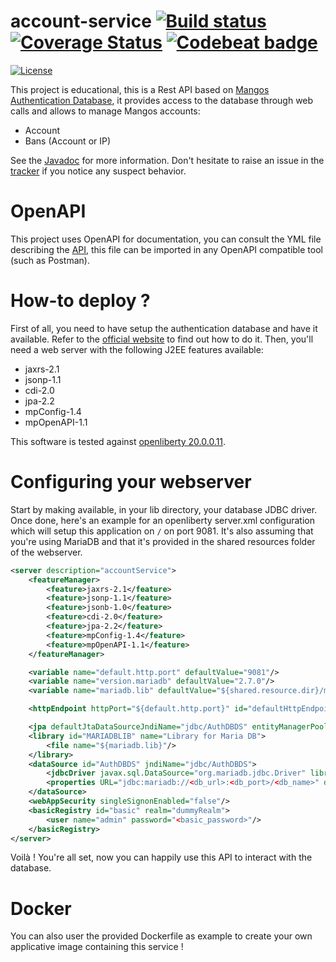 # account-service [![Build status](https://travis-ci.com/Warkdev/account-service.svg?branch=main)][1] [![Coverage Status](https://coveralls.io/repos/github/Warkdev/account-service/badge.svg?branch=main)][4] [![Codebeat badge](https://codebeat.co/badges/5ccfd060-8d57-4a51-9c6b-2688482f857e)][5]

[![License](https://img.shields.io/badge/License-Apache%202.0-blue.svg)](https://opensource.org/licenses/Apache-2.0)

This project is educational, this is a Rest API based on [Mangos Authentication Database](https://github.com/mangoszero/database), it provides access to the database through web calls and allows to manage Mangos accounts:
- Account
- Bans (Account or IP)

See the [Javadoc][2] for more information. Don't hesitate to raise an issue in the [tracker][3] if you notice any suspect behavior.

# OpenAPI

This project uses OpenAPI for documentation, you can consult the YML file describing the [API](src/main/resources/openapi.yml), this file can be imported in any OpenAPI compatible tool (such as Postman).

# How-to deploy ?

First of all, you need to have setup the authentication database and have it available. Refer to the [official website](https://getmangos.eu/) to find out how to do it. Then, you'll need a web server with the following J2EE features available:
- jaxrs-2.1
- jsonp-1.1
- cdi-2.0
- jpa-2.2
- mpConfig-1.4
- mpOpenAPI-1.1

This software is tested against [openliberty 20.0.0.11](https://openliberty.io/).

# Configuring your webserver

Start by making available, in your lib directory, your database JDBC driver. Once done, here's an example for an openliberty server.xml configuration which will setup this application on `/` on port 9081. It's also assuming that you're using MariaDB and that it's provided in the shared resources folder of the webserver.

```xml
<server description="accountService">
    <featureManager>
        <feature>jaxrs-2.1</feature>
        <feature>jsonp-1.1</feature>
        <feature>jsonb-1.0</feature>
        <feature>cdi-2.0</feature>
        <feature>jpa-2.2</feature>
        <feature>mpConfig-1.4</feature>
        <feature>mpOpenAPI-1.1</feature>
    </featureManager>

    <variable name="default.http.port" defaultValue="9081"/>
    <variable name="version.mariadb" defaultValue="2.7.0"/>
    <variable name="mariadb.lib" defaultValue="${shared.resource.dir}/mariadb-java-client-${version.mariadb}.jar"/>

    <httpEndpoint httpPort="${default.http.port}" id="defaultHttpEndpoint" hosts="*" />

    <jpa defaultJtaDataSourceJndiName="jdbc/AuthDBDS" entityManagerPoolCapacity="5"/>
    <library id="MARIADBLIB" name="Library for Maria DB">
        <file name="${mariadb.lib}"/>
    </library>
    <dataSource id="AuthDBDS" jndiName="jdbc/AuthDBDS">
    	<jdbcDriver javax.sql.DataSource="org.mariadb.jdbc.Driver" libraryRef="MARIADBLIB"/>
    	<properties URL="jdbc:mariadb://<db_url>:<db_port>/<db_name>" databaseName="<db_name>" password="<db_password>" portNumber="<db_port>" serverName="<db_host>" user="<db_user>"/>
    </dataSource>
    <webAppSecurity singleSignonEnabled="false"/>
    <basicRegistry id="basic" realm="dummyRealm">
    	<user name="admin" password="<basic_password>"/>
    </basicRegistry>
</server>
```

Voilà ! You're all set, now you can happily use this API to interact with the database.

# Docker

You can also user the provided Dockerfile as example to create your own applicative image containing this service !

[1]: https://travis-ci.com/Warkdev/account-service "Travis CI · Account Service build status"
[2]: https://warkdev.github.io/account-service/apidocs/ "Account Service javadoc"
[3]: https://github.com/Warkdev/account-service/issues/ "Account Service Issues"
[4]: https://coveralls.io/github/Warkdev/account-service?branch=main "Account Service Coverage status"
[5]: https://codebeat.co/projects/github-com-warkdev-account-service-main "Account Service Codebeat status"